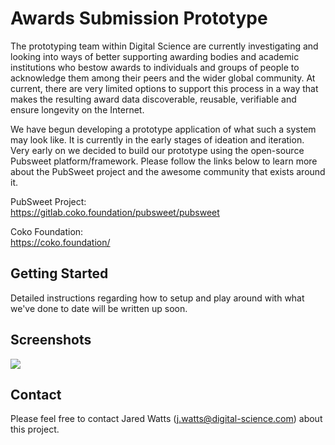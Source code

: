 # Awards Submission Prototype

The prototyping team within Digital Science are currently investigating and looking into ways of better supporting awarding 
bodies and academic institutions who bestow awards to individuals and groups of people to acknowledge them among their peers 
and the wider global community. At current, there are very limited options to support this process in a way that makes the 
resulting award data discoverable, reusable, verifiable and ensure longevity on the Internet.

We have begun developing a prototype application of what such a system may look like. It is currently in the early stages 
of ideation and iteration. Very early on we decided to build our prototype using the open-source Pubsweet platform/framework.
Please follow the links below to learn more about the PubSweet project and the awesome community that exists around it.

PubSweet Project:<br />
<https://gitlab.coko.foundation/pubsweet/pubsweet>

Coko Foundation:<br />
<https://coko.foundation/>

## Getting Started

Detailed instructions regarding how to setup and play around with what we've done to date will be written up soon.

## Screenshots

![](https://digital-science.github.io/xpub-awards/dashboard.png)

## Contact

Please feel free to contact Jared Watts (j.watts@digital-science.com) about this project.
